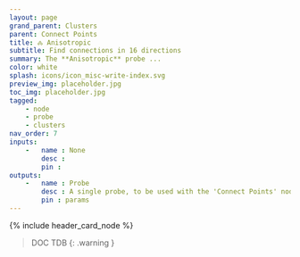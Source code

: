 ```yaml
---
layout: page
grand_parent: Clusters
parent: Connect Points
title: 🝆 Anisotropic
subtitle: Find connections in 16 directions
summary: The **Anisotropic** probe ...
color: white
splash: icons/icon_misc-write-index.svg
preview_img: placeholder.jpg
toc_img: placeholder.jpg
tagged: 
    - node
    - probe
    - clusters
nav_order: 7
inputs:
    -   name : None
        desc : 
        pin : 
outputs:
    -   name : Probe
        desc : A single probe, to be used with the 'Connect Points' node
        pin : params
---
```


{% include header_card_node %}

> DOC TDB
{: .warning }